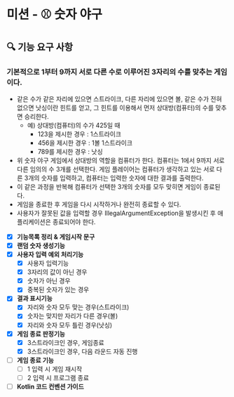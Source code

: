 # 미션 - ⚾ 숫자 야구

## **🔍 기능 요구 사항**
### 기본적으로 1부터 9까지 서로 다른 수로 이루어진 3자리의 수를 맞추는 게임이다.

* 같은 수가 같은 자리에 있으면 스트라이크, 다른 자리에 있으면 볼, 같은 수가 전혀 없으면 낫싱이란 힌트를 얻고, 그 힌트를 이용해서 먼저 상대방(컴퓨터)의 수를 맞추면 승리한다.
  * 예) 상대방(컴퓨터)의 수가 425일 때
    * 123을 제시한 경우 : 1스트라이크
    * 456을 제시한 경우 : 1볼 1스트라이크
    * 789를 제시한 경우 : 낫싱
* 위 숫자 야구 게임에서 상대방의 역할을 컴퓨터가 한다. 컴퓨터는 1에서 9까지 서로 다른 임의의 수 3개를 선택한다. 게임 플레이어는 컴퓨터가 생각하고 있는 서로 다른 3개의 숫자를 입력하고, 컴퓨터는 입력한 숫자에 대한 결과를 출력한다.
* 이 같은 과정을 반복해 컴퓨터가 선택한 3개의 숫자를 모두 맞히면 게임이 종료된다.
* 게임을 종료한 후 게임을 다시 시작하거나 완전히 종료할 수 있다.
* 사용자가 잘못된 값을 입력할 경우 IllegalArgumentException을 발생시킨 후 애플리케이션은 종료되어야 한다.

- [x] **기능목록 정리 & 게임시작 문구**
- [x] **랜덤 숫자 생성기능**
- [x] **사용자 입력 예외 처리기능**
  - [x] 사용자 입력기능
  - [x] 3자리의 값이 아닌 경우
  - [x] 숫자가 아닌 경우
  - [x] 중복된 숫자가 있는 경우
- [x] **결과 표시기능**
  - [x] 자리와 숫자 모두 맞는 경우(스트라이크)
  - [x] 숫자는 맞지만 자리가 다른 경우(볼)
  - [x] 자리와 숫자 모두 틀린 경우(낫싱)
- [x] **게임 종료 판정기능**
  - [x] 3스트라이크인 경우, 게임종료
  - [x] 3스트라이크인 경우, 다음 라운드 자동 진행
- [ ] **게임 종료 기능**
  - [ ] 1 입력 시 게임 재시작
  - [ ] 2 입력 시 프로그램 종료
- [ ] **Kotlin 코드 컨벤션 가이드**